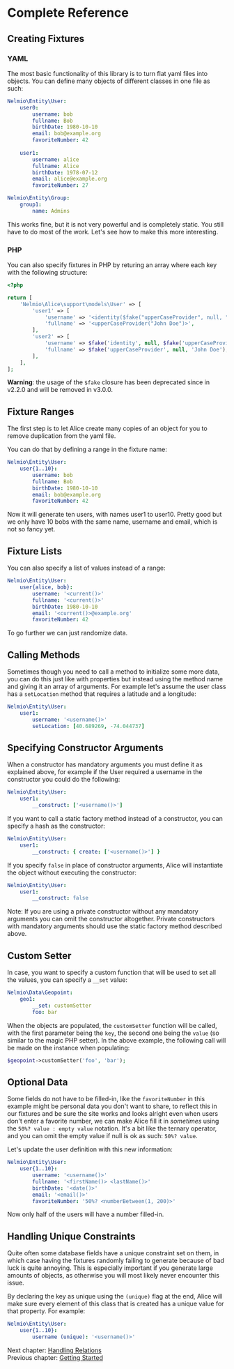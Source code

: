 # Complete Reference

## Creating Fixtures

### YAML

The most basic functionality of this library is to turn flat yaml files into
objects. You can define many objects of different classes in one file as such:

```yaml
Nelmio\Entity\User:
    user0:
        username: bob
        fullname: Bob
        birthDate: 1980-10-10
        email: bob@example.org
        favoriteNumber: 42
        
    user1:
        username: alice
        fullname: Alice
        birthDate: 1978-07-12
        email: alice@example.org
        favoriteNumber: 27

Nelmio\Entity\Group:
    group1:
        name: Admins
```

This works fine, but it is not very powerful and is completely static. You
still have to do most of the work. Let's see how to make this more interesting.

### PHP

You can also specify fixtures in PHP by returing an array where each key with the following structure:

```php
<?php

return [
    'Nelmio\Alice\support\models\User' => [
        'user1' => [
            'username' => '<identity($fake("upperCaseProvider", null, "John Doe"))>',
            'fullname' => '<upperCaseProvider("John Doe")>',
        ],
        'user2' => [
            'username' => $fake('identity', null, $fake('upperCaseProvider', null, 'John Doe')),
            'fullname' => $fake('upperCaseProvider', null, 'John Doe'),
        ],
    ],
];
```

**Warning**: the usage of the `$fake` closure has been deprecated since in v2.2.0 and will be removed in v3.0.0.

## Fixture Ranges

The first step is to let Alice create many copies of an object for you
to remove duplication from the yaml file.

You can do that by defining a range in the fixture name:

```yaml
Nelmio\Entity\User:
    user{1..10}:
        username: bob
        fullname: Bob
        birthDate: 1980-10-10
        email: bob@example.org
        favoriteNumber: 42
```

Now it will generate ten users, with names user1 to user10. Pretty good but
we only have 10 bobs with the same name, username and email, which is not
so fancy yet.


## Fixture Lists

You can also specify a list of values instead of a range:

```yaml
Nelmio\Entity\User:
    user{alice, bob}:
        username: '<current()>'
        fullname: '<current()>'
        birthDate: 1980-10-10
        email: '<current()>@example.org'
        favoriteNumber: 42
```

To go further we can just randomize data.


## Calling Methods

Sometimes though you need to call a method to initialize some more data, you
can do this just like with properties but instead using the method name and
giving it an array of arguments. For example let's assume the user class has
a `setLocation` method that requires a latitude and a longitude:

```yaml
Nelmio\Entity\User:
    user1:
        username: '<username()>'
        setLocation: [40.689269, -74.044737]
```


## Specifying Constructor Arguments

When a constructor has mandatory arguments you must define it as explained
above, for example if the User required a username in the constructor you
could do the following:

```yaml
Nelmio\Entity\User:
    user1:
        __construct: ['<username()>']
```

If you want to call a static factory method instead of a constructor, you can
specify a hash as the constructor:

```yaml
Nelmio\Entity\User:
    user1:
        __construct: { create: ['<username()>'] }
```

If you specify `false` in place of constructor arguments, Alice will
instantiate the object without executing the constructor:

```yaml
Nelmio\Entity\User:
    user1:
        __construct: false
```

Note: If you are using a private constructor without any mandatory arguments you can omit the constructor altogether.
Private constructors with mandatory arguments should use the static factory method described above.


## Custom Setter

In case, you want to specify a custom function that will be used to set all the values,
you can specify a `__set` value:

```yaml
Nelmio\Data\Geopoint:
    geo1:
        __set: customSetter
        foo: bar
```

When the objects are populated, the `customSetter` function will be called, with the first parameter
being the `key`, the second one being the `value` (so similar to the magic PHP setter). In the above
example, the following call will be made on the instance when populating:

```php
$geopoint->customSetter('foo', 'bar');
```


## Optional Data

Some fields do not have to be filled-in, like the `favoriteNumber` in this
example might be personal data you don't want to share, to reflect this in
our fixtures and be sure the site works and looks alright even when users
don't enter a favorite number, we can make Alice fill it in *sometimes* using
the `50%? value : empty value` notation. It's a bit like the ternary operator,
and you can omit the empty value if null is ok as such: `50%? value`.

Let's update the user definition with this new information:

```yaml
Nelmio\Entity\User:
    user{1..10}:
        username: '<username()>'
        fullname: '<firstName()> <lastName()>'
        birthDate: '<date()>'
        email: '<email()>'
        favoriteNumber: '50%? <numberBetween(1, 200)>'
```

Now only half of the users will have a number filled-in.


## Handling Unique Constraints

Quite often some database fields have a unique constraint set on them, in which
case having the fixtures randomly failing to generate because of bad luck is
quite annoying. This is especially important if you generate large amounts of
objects, as otherwise you will most likely never encounter this issue.

By declaring the key as unique using the `(unique)` flag at the end, Alice
will make sure every element of this class that is created has a unique value
for that property. For example:

```yaml
Nelmio\Entity\User:
    user{1..10}:
        username (unique): '<username()>'
```

Next chapter: [Handling Relations](relations-handling.md)<br />
Previous chapter: [Getting Started](getting-started.md)
